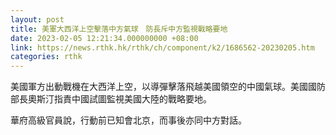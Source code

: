 ```yaml
---
layout: post
title: 美軍大西洋上空擊落中方氣球　防長斥中方監視戰略要地
date: 2023-02-05 12:21:34.000000000 +08:00
link: https://news.rthk.hk/rthk/ch/component/k2/1686562-20230205.htm
categories: rthk
---
```


美國軍方出動戰機在大西洋上空，以導彈擊落飛越美國領空的中國氣球。美國國防部長奧斯汀指責中國試圖監視美國大陸的戰略要地。

華府高級官員說，行動前已知會北京，而事後亦同中方對話。
